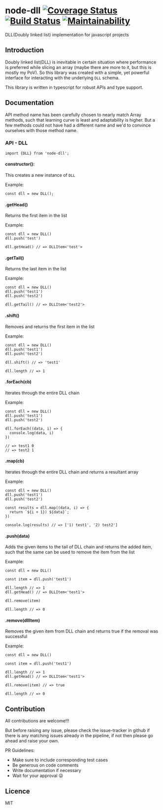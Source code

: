 # node-dll [![Coverage Status](https://coveralls.io/repos/github/AkashBabu/node-dll/badge.svg?branch=master)](https://coveralls.io/github/AkashBabu/node-dll?branch=master) [![Build Status](https://travis-ci.com/AkashBabu/node-dll.svg?branch=master)](https://travis-ci.com/AkashBabu/node-dll) [![Maintainability](https://api.codeclimate.com/v1/badges/c7054adbf0195cce8778/maintainability)](https://codeclimate.com/github/AkashBabu/node-dll/maintainability)
DLL(Doubly linked list) implementation for javascript projects

## Introduction
Doubly linked list(DLL) is inevitable in certain situation where performance is preferred while slicing an array (maybe there are more to it, but this is mostly my PoV).
So this library was created with a simple, yet powerful interface for interacting with the underlying `DLL` schema.

This library is written in typescript for robust APIs and type support.


## Documentation
API method name has been carefully chosen to nearly match Array methods, such that learning curve is least and adaptability is higher. But a few methods could not have had a different name and we'd to convince ourselves with those method name.

### API - DLL

```JS
import {DLL} from 'node-dll';
```

#### constructor():   
This creates a new instance of `DLL`

Example:  

```JS
const dll = new DLL();
```

#### .getHead()
Returns the first item in the list

Example:

```JS
const dll = new DLL()
dll.push('test')

dll.getHead() // => DLLItem<'test'>
```

#### .getTail()
Returns the last item in the list

Example:

```JS
const dll = new DLL()
dll.push('test1')
dll.push('test2')

dll.getTail() // => DLLItem<'test2'>
```


#### .shift()
Removes and returns the first item in the list

Example:

```JS
const dll = new DLL()
dll.push('test1')
dll.push('test2')

dll.shift() // => 'test1'

dll.length // => 1
```

#### .forEach(cb)
Iterates through the entire DLL chain

Example:

```JS
const dll = new DLL()
dll.push('test1')
dll.push('test2')

dll.forEach((data, i) => {
  console.log(data, i)
})

// => test1 0
// => test2 1
```

#### .map(cb)
Iterates through the entire DLL chain and returns a resultant array

Example:

```JS
const dll = new DLL()
dll.push('test1')
dll.push('test2')

const results = dll.map((data, i) => {
  return `${i + 1}) ${data}`;
})

console.log(results) // => ['1) test1', '2) test2']
```

#### .push(data) 
Adds the given items to the tail of DLL chain and returns the added item, such that the same can be used to remove the item from the list

Example:

```JS
const dll = new DLL()

const item = dll.push('test1')

dll.length // => 1
dll.getHead() // => DLLItem<'test1'>

dll.remove(item)

dll.length // => 0
```

#### .remove(dllItem)
Removes the given item from DLL chain and returns true if the removal was successful

Example:

```JS
const dll = new DLL()

const item = dll.push('test1')

dll.length // => 1
dll.getHead() // => DLLItem<'test1'>

dll.remove(item) // => true

dll.length // => 0
```

## Contribution

All contributions are welcome!!!

But before raising any issue, please check the issue-tracker in github if there is any matching issues already in the pipeline, if not then please go ahead and raise your own.

PR Guidelines:
- Make sure to include corresponding test cases
- Be generous on code comments
- Write documentation if necessary
- Wait for your approval 😜

## Licence

MIT